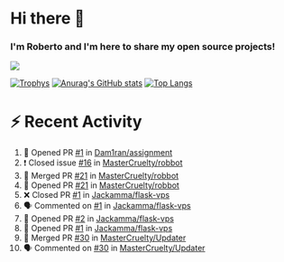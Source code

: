 # Hi there 👋
### I'm Roberto and I'm here to share my open source projects!

<img src="https://komarev.com/ghpvc/?username=mastercruelty&label=Profile views&color=0e75b6"><br>

[![Trophys](https://github-profile-trophy.vercel.app/?username=mastercruelty)](https://github.com/ryo-ma/github-profile-trophy)
[![Anurag's GitHub stats](https://github-readme-stats.vercel.app/api?username=mastercruelty&show_icons=true&theme=tokyonight)](https://github.com/anuraghazra/github-readme-stats)
[![Top Langs](https://github-readme-stats.vercel.app/api/top-langs/?username=mastercruelty&layout=compact)](https://github.com/anuraghazra/github-readme-stats)

# :zap: Recent Activity
<!--START_SECTION:activity-->
1. 💪 Opened PR [#1](https://github.com/Dam1ran/assignment/pull/1) in [Dam1ran/assignment](https://github.com/Dam1ran/assignment)
2. ❗️ Closed issue [#16](https://github.com/MasterCruelty/robbot/issues/16) in [MasterCruelty/robbot](https://github.com/MasterCruelty/robbot)
3. 🎉 Merged PR [#21](https://github.com/MasterCruelty/robbot/pull/21) in [MasterCruelty/robbot](https://github.com/MasterCruelty/robbot)
4. 💪 Opened PR [#21](https://github.com/MasterCruelty/robbot/pull/21) in [MasterCruelty/robbot](https://github.com/MasterCruelty/robbot)
5. ❌ Closed PR [#1](https://github.com/Jackamma/flask-vps/pull/1) in [Jackamma/flask-vps](https://github.com/Jackamma/flask-vps)
6. 🗣 Commented on [#1](https://github.com/Jackamma/flask-vps/issues/1) in [Jackamma/flask-vps](https://github.com/Jackamma/flask-vps)
7. 💪 Opened PR [#2](https://github.com/Jackamma/flask-vps/pull/2) in [Jackamma/flask-vps](https://github.com/Jackamma/flask-vps)
8. 💪 Opened PR [#1](https://github.com/Jackamma/flask-vps/pull/1) in [Jackamma/flask-vps](https://github.com/Jackamma/flask-vps)
9. 🎉 Merged PR [#30](https://github.com/MasterCruelty/Updater/pull/30) in [MasterCruelty/Updater](https://github.com/MasterCruelty/Updater)
10. 🗣 Commented on [#30](https://github.com/MasterCruelty/Updater/issues/30) in [MasterCruelty/Updater](https://github.com/MasterCruelty/Updater)
<!--END_SECTION:activity-->
